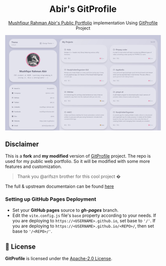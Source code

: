 <h1 align="center">Abir's GitProfile</h1>
<p align="center"><a href="https://abir-tx.github.io">Mushfiqur Rahman Abir's Public Portfolio</a> implementation Using <a href="https://github.com/arifszn/gitprofile">GitProfile</a> Project</p>

<img title="tste" src="./res/abir-tx.github.io-snapshot.jpeg">

## Disclaimer

This is a **fork** and **my modified** version of [GitProfile](https://github.com/arifszn/gitprofile) project. The repo is used for my public web portfolio. So it will be modified with some more features and customization.


> Thank you @arifszn brother for this cool project �

The full & upstream documentaion can be found [here](https://github.com/arifszn/gitprofile/blob/main/README.md)

### Setting up GitHub Pages Deployment

  - Set your **GitHub pages** source to ***gh-pages*** branch.
  - Edit the `vite.config.js` file's `base` property according to your needs. If you are deploying to `https://<USERNAME>.github.io`, set base to `'/'`. If you are deploying to `https://<USERNAME>.github.io/<REPO>/`, then set base to `'/<REPO>/'`.


## 📄 License

**GitProfile** is licensed under the [Apache-2.0 License](https://github.com/arifszn/gitprofile/blob/main/LICENSE).
